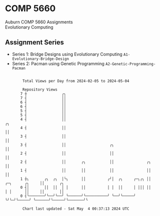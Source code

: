 # COMP 5660
Auburn COMP 5660 Assignments  
Evolutionary Computing

## Assignment Series
- Series 1: Bridge Designs using Evolutionary Computing `A1-Evolutionary-Bridge-Design`
- Series 2: Pacman using Genetic Programming `A2-Genetic-Programming-Pacman`

```

        Total Views per Day from 2024-02-05 to 2024-05-04

        Repository Views
       7 ┼                ╭╮
       7 ┤                ││
       6 ┤                ││
       6 ┤                ││
       5 ┤                ││
       5 ┤                ││
       4 ┤                ││                                                            ╭╮
       4 ┤                ││                                                            ││
       3 ┤                ││                                                            ││
       3 ┤                ││                    ╭╮                                      ││
       2 ┤                ││                    ││                                      ││
       2 ┤                ││       ╭╮           ││               ╭╮                     ││
       1 ┤                ││       ││           ││               ││                     ││
       1 ┼╮       ╭╮  ╭╮  │╰╮      ││          ╭╯│  ╭╮     ╭─╮╭╮ ││     ╭─╮      ╭╮     ││       ╭╮
       0 ┤│       ││  ││  │ │      ││          │ │  ││     │ │││ ││     │ │      ││     ││       ││
       0 ┤╰───────╯╰──╯╰──╯ ╰──────╯╰──────────╯ ╰──╯╰─────╯ ╰╯╰─╯╰─────╯ ╰──────╯╰─────╯╰───────╯╰

        Chart last updated - Sat May  4 00:37:13 2024 UTC
        
```
